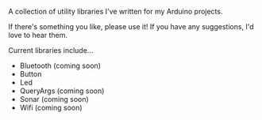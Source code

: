 A collection of utility libraries I've written for my Arduino projects.

If there's something you like, please use it! If you have any suggestions, I'd love to hear them.

Current libraries include...

* Bluetooth (coming soon)
* Button
* Led
* QueryArgs  (coming soon)
* Sonar (coming soon)
* Wifi (coming soon)
